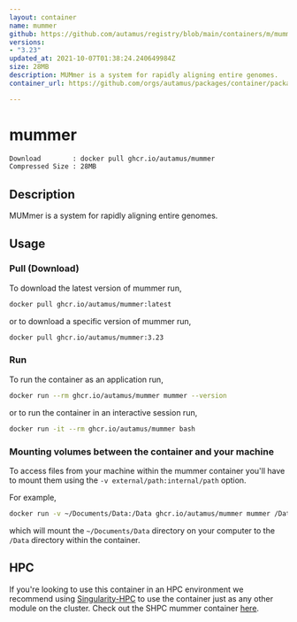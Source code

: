 ```yaml
---
layout: container
name: mummer
github: https://github.com/autamus/registry/blob/main/containers/m/mummer/spack.yaml
versions:
- "3.23"
updated_at: 2021-10-07T01:38:24.240649984Z
size: 28MB
description: MUMmer is a system for rapidly aligning entire genomes.
container_url: https://github.com/orgs/autamus/packages/container/package/mummer

---
```

# mummer
```bash 
Download        : docker pull ghcr.io/autamus/mummer
Compressed Size : 28MB
```

## Description
MUMmer is a system for rapidly aligning entire genomes.

## Usage
### Pull (Download)
To download the latest version of mummer run,

```bash
docker pull ghcr.io/autamus/mummer:latest
```

or to download a specific version of mummer run,

```bash
docker pull ghcr.io/autamus/mummer:3.23
```
### Run
To run the container as an application run,
```bash
docker run --rm ghcr.io/autamus/mummer mummer --version
```

or to run the container in an interactive session run,
```bash
docker run -it --rm ghcr.io/autamus/mummer bash
```

### Mounting volumes between the container and your machine
To access files from your machine within the mummer container you'll have to mount them using the `-v external/path:internal/path` option.

For example,
```bash
docker run -v ~/Documents/Data:/Data ghcr.io/autamus/mummer mummer /Data/myData.csv
```
which will mount the `~/Documents/Data` directory on your computer to the `/Data` directory within the container.

## HPC
If you're looking to use this container in an HPC environment we recommend using [Singularity-HPC](https://singularity-hpc.readthedocs.io) to use the container just as any other module on the cluster. Check out the SHPC mummer container [here](https://singularityhub.github.io/singularity-hpc/r/ghcr.io-autamus-mummer/).